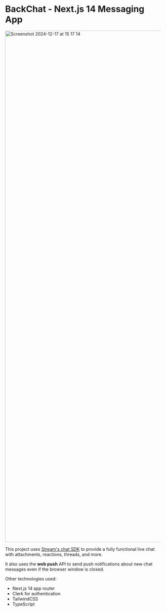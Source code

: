 # BackChat - Next.js 14 Messaging App

<img width="1657" alt="Screenshot 2024-12-17 at 15 17 14" src="https://github.com/user-attachments/assets/0c44b4eb-174b-4c53-98a9-e202199e51a8" />



This project uses [Stream's chat SDK](https://getstream.io/try-for-free/?utm_source=codinginflow&utm_medium=sponsorship&utm_content=&utm_campaign=Codinginflow_2023Aug_CTA_klmh22) to provide a fully functional live chat with attachments, reactions, threads, and more.

It also uses the **web push** API to send push notifications about new chat messages even if the browser window is closed.

Other technologies used:

- Next.js 14 app router
- Clerk for authentication
- TailwindCSS
- TypeScript

